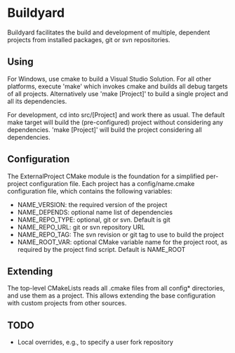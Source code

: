 # Buildyard

Buildyard facilitates the build and development of multiple, dependent
projects from installed packages, git or svn repositories.

## Using

For Windows, use cmake to build a Visual Studio Solution. For all other
platforms, execute 'make' which invokes cmake and builds all debug
targets of all projects. Alternatively use 'make [Project]' to build a
single project and all its dependencies.

For development, cd into src/[Project] and work there as usual. The
default make target will build the (pre-configured) project without
considering any dependencies. 'make [Project]' will build the project
considering all dependencies.

## Configuration

The ExternalProject CMake module is the foundation for a simplified
per-project configuration file. Each project has a config/name.cmake
configuration file, which contains the following variables:

* NAME\_VERSION: the required version of the project
* NAME\_DEPENDS: optional name list of dependencies
* NAME\_REPO\_TYPE: optional, git or svn. Default is git
* NAME\_REPO\_URL: git or svn repository URL
* NAME\_REPO\_TAG: The svn revision or git tag to use to build the project
* NAME\_ROOT\_VAR: optional CMake variable name for the project root,
  as required by the project find script. Default is  NAME\_ROOT

## Extending

The top-level CMakeLists reads all .cmake files from all config*
directories, and use them as a project. This allows extending the base
configuration with custom projects from other sources.

## TODO

* Local overrides, e.g., to specify a user fork repository
